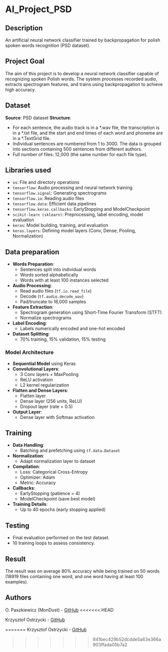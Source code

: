 # AI_Project_PSD
## Description
An artificial neural network classifier trained by backpropagation for polish spoken words recognition (PSD dataset).

## Project Goal
The aim of this project is to develop a neural network classifier capable of recognizing spoken Polish words. The system processes recorded audio, extracts spectrogram features, and trains using backpropagation to achieve high accuracy.

## Dataset
**Source**: PSD dataset
**Structure**: 
- For each sentence, the audio track is in a *.wav file, the transcription is in a *.txt file, and the start and end times of each word and phoneme are in a *.TextGrid file. 
- Individual sentences are numbered from 1 to 3000. The data is grouped into sections containing 500 sentences from different authors.
- Full number of files: 12,000 (the same number for each file type).

## Libraries used
- `os`: File and directory operations
- `tensorflow`: Audio processing and neural network training
- `tensorflow.signal`: Generating spectrograms
- `tensorflow.io`: Reading audio files
- `tensorflow.data`: Efficient data pipelines
- `tensorflow.keras.callbacks`: EarlyStopping and ModelCheckpoint
- `scikit-learn (sklearn)`: Preprocessing, label encoding, model evaluation
- `keras`: Model building, training, and evaluation
- `keras.layers`: Defining model layers (Conv, Dense, Pooling, Normalization)

## Data preparation
- **Words Preparation**:
  - Sentences split into individual words
  - Words sorted alphabetically
  - Words with at least 100 instances selected
- **Audio Processing**:
  - Read audio files (`tf.io.read_file`)
  - Decode (`tf.audio.decode_wav`)
  - Pad/truncate to 16,000 samples
- **Feature Extraction**:
  - Spectrogram generation using Short-Time Fourier Transform (STFT)
  - Normalize spectrograms
- **Label Encoding**:
  - Labels numerically encoded and one-hot encoded
- **Dataset Splitting**:
  - 70% training, 15% validation, 15% testing
  
### Model Architecture
- **Sequential Model** using Keras
- **Convolutional Layers**:
  - 3 Conv layers + MaxPooling
  - ReLU activation
  - L2 kernel regularization
- **Flatten and Dense Layers**:
  - Flatten layer
  - Dense layer (256 units, ReLU)
  - Dropout layer (rate = 0.5)
- **Output Layer**:
  - Dense layer with Softmax activation
  
## Training
- **Data Handling**:
  - Batching and prefetching using `tf.data.Dataset`
- **Normalization**:
  - Adapt normalization layer to dataset
- **Compilation**:
  - Loss: Categorical Cross-Entropy
  - Optimizer: Adam
  - Metric: Accuracy
- **Callbacks**:
  - EarlyStopping (patience = 4)
  - ModelCheckpoint (save best model)
- **Training Details**:
  - Up to 40 epochs (early stopping applied)
  
## Testing
- Final evaluation performed on the test dataset.
- 10 training loops to assess consistency.

## Result
The result was on average 80% accuracy while being trained on 50 words (18919 files 
containing one word, and one word having at least 100 examples).

## Authors
O. Paszkiewicz (MonDust) - [GitHub](https://github.com/MonDust)
<<<<<<< HEAD

Krzysztof Ostrzycki - [GitHub](https://github.com/KrzyszOst)

=======
Krzysztof Ostrzycki - [GitHub](https://github.com/KrzyszOst)
>>>>>>> 841bec429b52dcdde5a63e366a903ffada05b7a2
